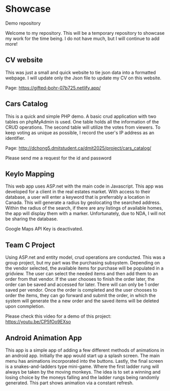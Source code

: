 # Showcase
Demo repository

Welcome to my repository. This will be a temporary repository to showcase my work for the time being. I do not have much, but I will continue to add more!

## CV website
This was just a small and quick website to tie json data into a formatted webpage. I will update only the Json file to update my CV on this website.

Page: https://gifted-bohr-07b725.netlify.app/

## Cars Catalog
This is a quick and simple PHP demo. A basic crud application with two tables on phpMyAdmin is used. One table holds all the information of the CRUD operations. The second table will utilize the votes from viewers. To keep voting as unique as possible, I record the user's IP address as an identifier.

Page:  http://dchong5.dmitstudent.ca/dmit2025/project/cars_catalog/

Please send me a request for the id and password

## Keylo Mapping
This web app uses ASP.net with the main code in Javascript. This app was developed for a client in the real estates market. With access to their database, a user will enter a keyword that is preferrably a location in Canada. This will generate a radius by geolocating the searched address. Within the radius of the search, if there are any listings of available homes, the app will display them with a marker. Unfortunately, due to NDA, I will not be sharing the database.

Google Maps API Key is deactivated.

## Team C Project
Using ASP.net and entity model, crud operations are conducted. This was a group project, but my part was the purchasing subsystem. Depending on the vendor selected, the available items for purchase will be populated in a gridview. The user can select the needed items and then add them to an order from that vendor. If the user chooses to finish the order later, the order can be saved and accessed for later. There will can only be 1 order saved per vendor. Once the order is completed and the user chooses to order the items, they can go forward and submit the order, in which the system will generate the a new order and the saved items will be deleted upon conmpletion.

Please check this video for a demo of this project: https://youtu.be/CP5fOo9EXso

## Android Animation App
This app is a simple app of adding a few different methods of animations in an android app. Initially the app would start up a splash screen. The main menu has animations incorporated into the buttons. Lastly, the final screen is a snakes-and-ladders type mini-game. Where the first ladder rung will always be taken by the moving monkeys. The idea is to set a winning and losing choice by the moneys falling and the ladder rungs being randomly generated. This part shows animation via a constant refresh.
